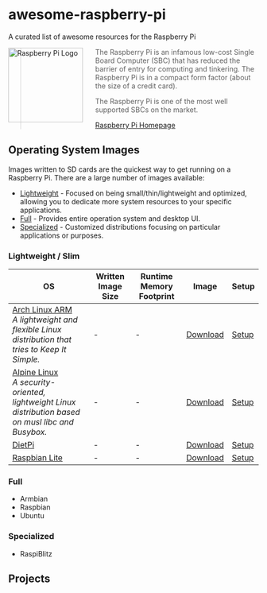 # awesome-raspberry-pi

A curated list of awesome resources for the Raspberry Pi

<a href="https://www.raspberrypi.org"><img src="https://www.raspberrypi.org/wp-content/uploads/2012/03/raspberry-pi-logo.png" alt="Raspberry Pi Logo" align="left" style="margin-right: 25px" height=150></a>

> The Raspberry Pi is an infamous low-cost Single Board Computer (SBC) that has reduced the barrier of entry for computing and tinkering.
> The Raspberry Pi is in a compact form factor (about the size of a credit card).
>
> The Raspberry Pi is one of the most well supported SBCs on the market.
>
> [Raspberry Pi Homepage](https://raspberrypi.org)

## Operating System Images

Images written to SD cards are the quickest way to get running on a Raspberry Pi. There are a large number of images available:

- [Lightweight](#lightweight--slim) - Focused on being small/thin/lightweight and optimized, allowing you to dedicate more system resources to your specific applications.
- [Full](#full) - Provides entire operation system and desktop UI.
- [Specialized](#specialized) - Customized distributions focusing on particular applications or purposes.

### Lightweight / Slim

| OS | Written Image Size | Runtime Memory Footprint | Image | Setup |
| --- | ------------------ | ------------------------ | ----- | ----- |
| [Arch Linux ARM](https://archlinuxarm.org) <br> *A lightweight and flexible Linux distribution that tries to Keep It Simple.* | - | - | [Download](http://os.archlinuxarm.org/os/ArchLinuxARM-rpi-3-latest.tar.gz) | [Setup](https://archlinuxarm.org/platforms/armv6/raspberry-pi) |
| [Alpine Linux](https://wiki.alpinelinux.org/wiki/Main_Page) <br> *A security-oriented, lightweight Linux distribution based on musl libc and Busybox.* | - | - | [Download](https://alpinelinux.org/downloads/) | [Setup](https://wiki.alpinelinux.org/wiki/Raspberry_Pi) |
| [DietPi]() <br> | - | - | [Download]() | [Setup]() |
| [Raspbian Lite]() <br> | - | - | [Download](https://www.raspberrypi.org/downloads/raspbian/) | [Setup]() |

### Full

- Armbian
- Raspbian
- Ubuntu
  
### Specialized

- RaspiBlitz
  
## Projects
